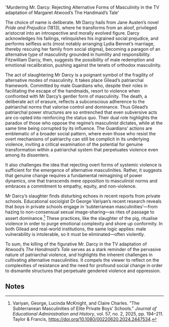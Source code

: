 
'Murdering Mr. Darcy: Rejecting Alternative Forms of Masculinity in the TV adaptation of Margaret Atwood’s The Handmaid’s Tale'

The choice of name is deliberate. Mr Darcy hails from Jane Austen’s novel *Pride and Prejudice* (1813), where he transforms from an aloof, privileged aristocrat into an introspective and morally evolved figure. Darcy acknowledges his failings, relinquishes his ingrained social prejudice, and performs selfless acts (most notably arranging Lydia Bennet’s marriage, thereby rescuing her family from social stigma), becoming a paragon of an alternative type of masculinity grounded in humility and responsibility. Fitzwilliam Darcy, then, suggests the possibility of male redemption and emotional recalibration, pushing against the tenets of orthodox masculinity. 

The act of slaughtering Mr Darcy is a poignant symbol of the fragility of alternative modes of masculinity. It takes place Gilead’s patriarchal framework. Committed by male Guardians who, despite their roles in facilitating the escape of the handmaids, resort to violence when confronted with Mr Darcy’s gentler form of masculinity. The death, a deliberate act of erasure, reflects a subconscious adherence to the patriarchal norms that valorise control and dominance. Thus Gilead’s patriarchal power structures are so entrenched that even subversive acts are co-opted into reinforcing the status quo. Their dual role highlights the paradox of those who oppose the regime’s masculinist dictates, while at the same time being corrupted by its influence. The Guardians’ actions are emblematic of a broader social pattern, where even those who resist the overt mechanisms of patriarchy can still be complicit in its underlying violence, inviting a critical examination of the potential for genuine transformation within a patriarchal system that perpetuates violence even among its dissenters. 

It also challenges the idea that rejecting overt forms of systemic violence is sufficient for the emergence of alternative masculinities. Rather, it suggests that genuine change requires a fundamental reimagining of power dynamics, one that transcends mere opposition to masculinist norms and embraces a commitment to empathy, equity, and non-violence.

Mr Darcy’s slaughter finds disturbing echoes in recent reports from private schools. Educational sociolgist Dr George Variyan’s recent research reveals that boys in private schools engage in ‘subterranean masculinities’—from hazing to non-consensual sexual image-sharing—as rites of passage to assert dominance.[^1] These practices, like the slaughter of the pig, ritualise violence in order to purge emotional complexity and shore up conformity. In both Gilead and real-world institutions, the same logic applies: male vulnerability is intolerable, so it must be eliminated—often violently.

To sum, the killing of the figurative Mr. Darcy in the TV adaptation of Atwood’s *The Handmaid’s Tale* serves as a stark reminder of the pervasive nature of patriarchal violence, and highlights the inherent challenges in cultivating alternative masculinities. It compels the  viewer to reflect on the complexities of resistance and the need for profound social change  in order to dismantle structures that perpetuate gendered violence and oppression.


<!-- Footnotes themselves at the bottom. -->
## Notes

[^1]:
     Variyan, George, Lucinda McKnight, and Claire Charles. "The Subterranean Masculinities of Elite Private Boys’ Schools." *Journal of Educational Administration and History*, vol. 57, no. 2, 2025, pp. 194–211. Taylor & Francis, https://doi.org/10.1080/00220620.2024.2447534.


